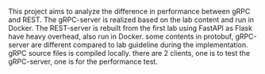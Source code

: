 This project aims to analyze the difference in performance between gRPC and REST.
The gRPC-server is realized based on the lab content and run in Docker.
The REST-server is rebuilt from the first lab using FastAPI as Flask have heavy overhead, also run in Docker.
some contents in protobuf, gRPC-server are different compared to lab guideline during the implementation.
gRPC source files is compiled locally.
there are 2 clients, one is to test the gRPC-server, one is for the performance test.

